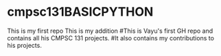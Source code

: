 # cmpsc131BASICPYTHON
This is my first repo
This is my addition
#This is Vayu's first GH repo and contains all his CMPSC 131 projects.
#It also contains my contributions to his projects.
